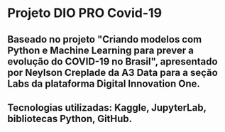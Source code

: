# Projeto DIO PRO Covid-19

## Baseado no projeto "Criando modelos com Python e Machine Learning para prever a evolução do COVID-19 no Brasil", apresentado por Neylson Creplade da A3 Data para a seção Labs da plataforma Digital Innovation One.

## Tecnologias utilizadas: Kaggle, JupyterLab, bibliotecas Python, GitHub.
